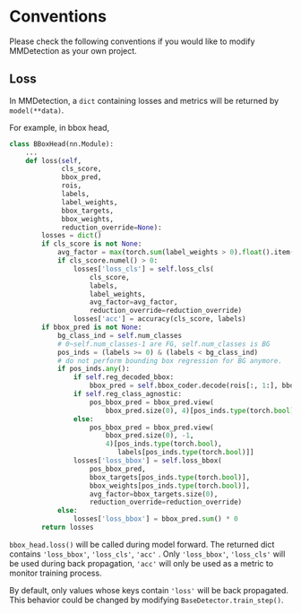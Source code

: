 # Conventions

Please check the following conventions if you would like to modify MMDetection as your own project.

## Loss
In MMDetection, a `dict` containing losses and metrics will be returned by `model(**data)`.

For example, in bbox head,
```python
class BBoxHead(nn.Module):
    ...
    def loss(self,
             cls_score,
             bbox_pred,
             rois,
             labels,
             label_weights,
             bbox_targets,
             bbox_weights,
             reduction_override=None):
        losses = dict()
        if cls_score is not None:
            avg_factor = max(torch.sum(label_weights > 0).float().item(), 1.)
            if cls_score.numel() > 0:
                losses['loss_cls'] = self.loss_cls(
                    cls_score,
                    labels,
                    label_weights,
                    avg_factor=avg_factor,
                    reduction_override=reduction_override)
                losses['acc'] = accuracy(cls_score, labels)
        if bbox_pred is not None:
            bg_class_ind = self.num_classes
            # 0~self.num_classes-1 are FG, self.num_classes is BG
            pos_inds = (labels >= 0) & (labels < bg_class_ind)
            # do not perform bounding box regression for BG anymore.
            if pos_inds.any():
                if self.reg_decoded_bbox:
                    bbox_pred = self.bbox_coder.decode(rois[:, 1:], bbox_pred)
                if self.reg_class_agnostic:
                    pos_bbox_pred = bbox_pred.view(
                        bbox_pred.size(0), 4)[pos_inds.type(torch.bool)]
                else:
                    pos_bbox_pred = bbox_pred.view(
                        bbox_pred.size(0), -1,
                        4)[pos_inds.type(torch.bool),
                           labels[pos_inds.type(torch.bool)]]
                losses['loss_bbox'] = self.loss_bbox(
                    pos_bbox_pred,
                    bbox_targets[pos_inds.type(torch.bool)],
                    bbox_weights[pos_inds.type(torch.bool)],
                    avg_factor=bbox_targets.size(0),
                    reduction_override=reduction_override)
            else:
                losses['loss_bbox'] = bbox_pred.sum() * 0
        return losses
```
`bbox_head.loss()` will be called during model forward.
The returned dict contains `'loss_bbox'`, `'loss_cls'`, `'acc'` .
Only `'loss_bbox'`, `'loss_cls'` will be used during back propagation,
`'acc'` will only be used as a metric to monitor training process.

By default, only values whose keys contain `'loss'` will be back propagated.
This behavior could be changed by modifying `BaseDetector.train_step()`.
